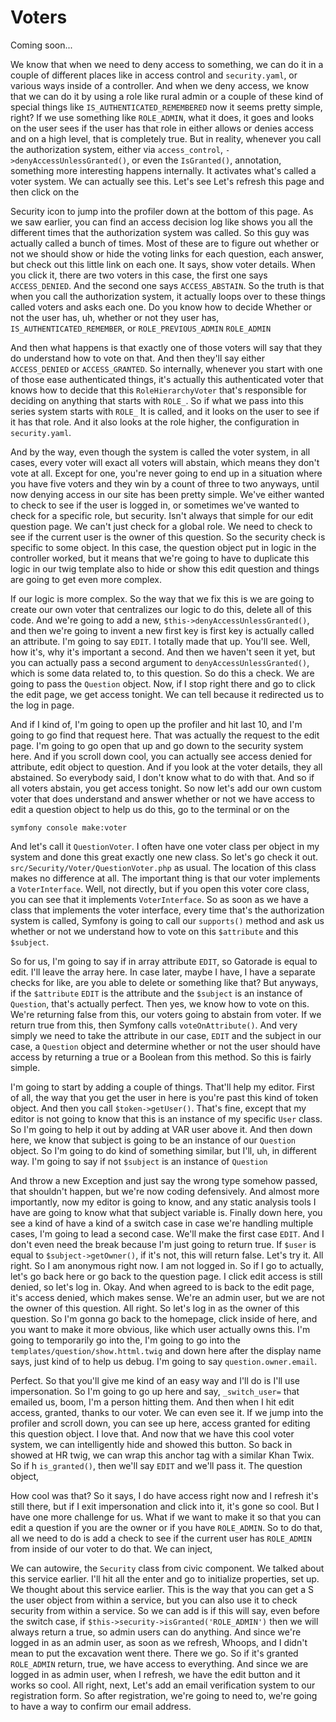 # Voters

Coming soon...

We know that when we need to deny access to something, we can do it in a couple of
different places like in access control and `security.yaml`, or various ways
inside of a controller. And when we deny access, we know that we can do it by using a
role like rural admin or a couple of these kind of special things like 
`IS_AUTHENTICATED_REMEMBERED` now it seems pretty simple, right? If we use something like
`ROLE_ADMIN`, what it does, it goes and looks on the user sees if the user has that
role in either allows or denies access and on a high level, that is completely true.
But in reality, whenever you call the authorization system, either via 
`access_control`, `->denyAccessUnlessGranted()`, or even the `IsGranted()`, annotation, something
more interesting happens internally. It activates what's called a voter system. We
can actually see this. Let's see Let's refresh this page and then click on the

Security icon to jump into the profiler down at the bottom of this page. As we saw
earlier, you can find an access decision log like shows you all the different times
that the authorization system was called. So this guy was actually called a bunch of
times. Most of these are to figure out whether or not we should show or hide the
voting links for each question, each answer, but check out this little link on each
one. It says, show voter details. When you click it, there are two voters in this
case, the first one says `ACCESS_DENIED`. And the second one says `ACCESS_ABSTAIN`. So
the truth is that when you call the authorization system, it actually loops over to
these things called voters and asks each one. Do you know how to decide Whether or
not the user has, uh, whether or not they user has, `IS_AUTHENTICATED_REMEMBER`, or
`ROLE_PREVIOUS_ADMIN` `ROLE_ADMIN`

And then what happens is that exactly one of those voters will say that they do
understand how to vote on that. And then they'll say either `ACCESS_DENIED` or 
`ACCESS_GRANTED`. So internally, whenever you start with one of those ease authenticated
things, it's actually this authenticated voter that knows how to decide that this
`RoleHierarchyVoter` that's responsible for deciding on anything that starts with
`ROLE_`. So if what we pass into this series system starts with `ROLE_`
It is called, and it looks on the user to see if it has that role. And it
also looks at the role higher, the configuration in `security.yaml`.

And by the way, even though the system is called the voter system, in all cases,
every voter will exact all voters will abstain, which means they don't vote at all.
Except for one, you're never going to end up in a situation where you have five
voters and they win by a count of three to two anyways, until now denying access in
our site has been pretty simple. We've either wanted to check to see if the user is
logged in, or sometimes we've wanted to check for a specific role, but security.
Isn't always that simple for our edit question page. We can't just check for a global
role. We need to check to see if the current user is the owner of this question. So
the security check is specific to some object. In this case, the question object put
in logic in the controller worked, but it means that we're going to have to duplicate
this logic in our twig template also to hide or show this edit question and things
are going to get even more complex.

If our logic is more complex. So the way that we fix this is we are going to create
our own voter that centralizes our logic to do this, delete all of this code. And
we're going to add a new, `$this->denyAccessUnlessGranted()`, and then we're going to
invent a new first key is first key is actually called an attribute. I'm going to say
`EDIT`. I totally made that up. You'll see. Well, how it's, why it's important a
second. And then we haven't seen it yet, but you can actually pass a second argument
to `denyAccessUnlessGranted()`, which is some data related to, to this question. So do
this a check. We are going to pass the `Question` object. Now, if I stop right there
and go to click the edit page, we get access tonight. We can tell because it
redirected us to the log in page.

And if I kind of, I'm going to open up the profiler and hit last 10, and I'm going to
go find that request here. That was actually the request to the edit page. I'm going
to go open that up and go down to the security system here. And if you scroll down
cool, you can actually see access denied for attribute, edit object to question. And
if you look at the voter details, they all abstained. So everybody said, I don't know
what to do with that. And so if all voters abstain, you get access tonight. So now
let's add our own custom voter that does understand and answer whether or not we have
access to edit a question object to help us do this, go to the terminal or on the

```terminal
symfony console make:voter
```

And let's call it `QuestionVoter`. I often have one voter
class per object in my system and done this great exactly one new class. So let's go
check it out. `src/Security/Voter/QuestionVoter.php` as usual. The location of
this class makes no difference at all. The important thing is that our voter
implements a `VoterInterface`. Well, not directly, but if you open this voter core
class, you can see that it implements `VoterInterface`. So as soon as we have a class
that implements the voter interface, every time that's the authorization system is
called, Symfony is going to call our `supports()` method and ask us whether or not we
understand how to vote on this `$attribute` and this `$subject`.

So for us, I'm going to say if in array attribute `EDIT`, so Gatorade is equal to edit. I'll
leave the array here. In case later, maybe I have, I have a separate checks for like,
are you able to delete or something like that? But anyways, if the `$attribute` `EDIT` is
the attribute and the `$subject` is an instance of `Question`, that's actually perfect.
Then yes, we know how to vote on this. We're returning false from this, our voters
going to abstain from voter. If we return true from this, then Symfony calls 
`voteOnAttribute()`. And very simply we need to take the attribute in our case, `EDIT` and the
subject in our case, a `Question` object and determine whether or not the user should
have access by returning a true or a Boolean from this method. So this is fairly
simple.

I'm going to start by adding a couple of things. That'll help my editor. First of
all, the way that you get the user in here is you're past this kind of token object.
And then you call `$token->getUser()`. That's fine, except that my editor is not
going to know that this is an instance of my specific `User` class. So I'm going to
help it out by adding at VAR user above it. And then down here, we know that subject
is going to be an instance of our `Question` object. So I'm going to do kind of
something similar, but I'll, uh, in different way. I'm going to say if not `$subject` is
an instance of `Question`

And throw a new Exception and just say the wrong type somehow passed, that shouldn't
happen, but we're now coding defensively. And almost more importantly, now my editor
is going to know, and any static analysis tools I have are going to know what that
subject variable is. Finally down here, you see a kind of have a kind of a switch
case in case we're handling multiple cases, I'm going to lead a second case. We'll
make the first case `EDIT`. And I don't even need the break because I'm just going to
return true. If `$user` is equal to `$subject->getOwner()`, if it's not, this will
return false. Let's try it. All right. So I am anonymous right now. I am not logged
in. So if I go to actually, let's go back here or go back to the question page. I
click edit access is still denied, so let's log in. Okay. And when agreed to is back
to the edit page, it's access denied, which makes sense. We're an admin user, but we
are not the owner of this question. All right. So let's log in as the owner of this
question. So I'm gonna go back to the homepage, click inside of here, and you want to
make it more obvious, like which user actually owns this. I'm going to temporarily go
into the, I'm going to go into the `templates/question/show.httml.twig`
and down here after the display name says, just kind of to help us debug. I'm going
to say `question.owner.email`.

Perfect. So that you'll give me kind of an easy way and I'll do is I'll use
impersonation. So I'm going to go up here and say, `_switch_user=` that emailed us,
boom, I'm a person hitting them. And then when I hit edit access, granted, thanks to
our voter. We can even see it. If we jump into the profiler and scroll down, you can
see up here, access granted for editing this question object. I love that. And now
that we have this cool voter system, we can intelligently hide and showed this
button. So back in showed at HR twig, we can wrap this anchor tag with a similar Khan
Twix. So if h `is_granted()`, then we'll say `EDIT` and we'll pass it. The question object,

How cool was that? So it says, I do have access right now and I refresh it's still
there, but if I exit impersonation and click into it, it's gone so cool. But I have
one more challenge for us. What if we want to make it so that you can edit a question
if you are the owner or if you have `ROLE_ADMIN`. So to do that, all we need to do is
add a check to see if the current user has `ROLE_ADMIN` from inside of our voter to do
that. We can inject,

We can autowire, the `Security` class from civic component. We talked about this
service earlier. I'll hit all the enter and go to initialize properties, set up. We
thought about this service earlier. This is the way that you can get a S the user
object from within a service, but you can also use it to check security from within a
service. So we can add is if this will say, even before the switch case, if
`$this->security->isGranted('ROLE_ADMIN')` then we will always return a true, so admin
users can do anything. And since we're logged in as an admin user, as soon as we
refresh, Whoops, and I didn't mean to put the excavation went there. There we go. So
if it's granted `ROLE_ADMIN` return, true, we have access to everything. And since we
are logged in as admin user, when I refresh, we have the edit button and it works so
cool. All right, next, Let's add an email verification system to our registration
form. So after registration, we're going to need to, we're going to have a way to
confirm our email address.


